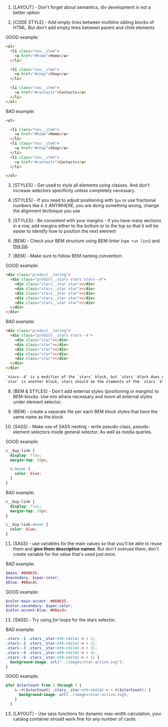1. [LAYOUT] - Don't forget about semantics, div development is not a better
option

2. [CODE STYLE] - Add empty lines between multiline sibling blocks of HTML.
But don't add empty lines between parent and child elements

GOOD example:
```html
<ul>
  <li class="nav__item">
    <a href="#home">Home</a>
  </li>

  <li class="nav__item">
    <a href="#shop">Shop</a>
  </li>

  <li class="nav__item">
    <a href="#contacts">Contacts</a>
  </li>
</ul>
```
BAD example:
```html
<ul>

  <li class="nav__item">
    <a href="#home">Home</a>
  </li>
  <li class="nav__item">
    <a href="#shop">Shop</a>
  </li>
  <li class="nav__item">
    <a href="#contacts">Contacts</a>
  </li>

</ul>
```

3. [STYLES] - Get used to style all elements using classes. And don't increase
selectors specificity unless completely necessary.

4. [STYLES] - If you need to adjust positioning with `1px` or use fractional numbers
like `0.5` ANYWHERE, you are doing something wrong, change the alignment technique you use

5. [STYLES] - Be consistent with your margins - if you have many sections in a
row, add margins either to the bottom or to the top so that it will be easier
to identify how to position the next element

6. [BEM] - Check your BEM structure using BEM-linter (`npm run lint`) and
[this list](https://mate-academy.github.io/fe-program/css/typical-bem-mistakes-en).

7. [BEM] - Make sure to follow BEM naming convention:

GOOD example:
```html
<div class="product__rating">
  <div class="product__stars stars stars--4">
    <div class="stars__star star"></div>
    <div class="stars__star star"></div>
    <div class="stars__star star"></div>
    <div class="stars__star star"></div>
    <div class="stars__star star"></div>
  </div>
</div>
```

BAD example:
```html
<div class="product__rating">
  <div class="product__stars stars--4">
    <div class="star"></div>
    <div class="star"></div>
    <div class="star"></div>
    <div class="star"></div>
    <div class="star"></div>
  </div>
</div>

`stars--4` is a modifier of the `stars` block, but `stars` block does not exist in HTML;
`star` is another block, stars should be the elements of the `stars` block
```

8. [BEM & STYLES] - Don't add external styles (positioning or margins) to
   BEM-blocks. Use mix where necessary and move all external styles under element
   selector.

9. [BEM] - create a separate file per each BEM block styles that have the same
name as the block

10. [SASS] - Make use of SASS nesting - write pseudo-class, pseudo-element
selectors inside general selector. As well as media queries.

GOOD example:
```scss
&__buy-link {
  display: flex;
  margin-top: 20px;

  &:hover {
    color: blue;
  }
}
```

BAD example:
```scss
&__buy-link {
  display: flex;
  margin-top: 20px;
}

&__buy-link:hover {
  color: blue;
}
```

11. [SASS] - use variables for the main values so that you'll be able to reuse
them and **give them descriptive names**. But don't overuse them, don't create
variable for the value that's used just once.

BAD example:
```scss
$main: #060b35;
$secondary: $spec-color;
$blue: #00acdc;
```

GOOD example:
```scss
$color-main-accent: #060b35;
$color-secondary: $spec-color;
$color-accent-blue: #00acdc;
```

12. [SASS] - Try using _for_ loops for the stars selector.

BAD example:
```scss
.stars--1 .stars__star:nth-child(-n + 1),
.stars--2 .stars__star:nth-child(-n + 2),
.stars--3 .stars__star:nth-child(-n + 3),
.stars--4 .stars__star:nth-child(-n + 4),
.stars--5 .stars__star:nth-child(-n + 5) {
  background-image: url("../images/star-active.svg");
}
```

GOOD example:
```scss
@for $starCount from 1 through 5 {
    &--#{$starCount} .stars__star:nth-child(-n + #{$starCount}) {
      background-image: url(../images/star-active.svg);
    }
  }
```

13. [LAYOUT] - Use sass functions for dynamic max-width calculation, your catalog container should work fine for any number of cards.
